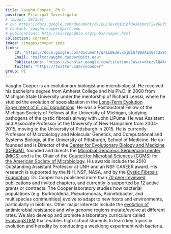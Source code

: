 ```yaml
---
title: Vaughn Cooper, Ph.D
position: Principal Investigator
# layout: default
# cv: https://docs.google.com/document/d/1LUEJevxmjDihf8WJALm0sT2x9GLfLq43CGAdpk9QjXs/preview
# contact: vaughn.cooper@pitt.edu
# publications: http://micropopbio.org/pubs/cooper.html
collection: current
image: /images/cooper.jpeg
links:
    CV: "https://docs.google.com/document/d/1LUEJevxmjDihf8WJALm0sT2x9GLfLq43CGAdpk9QjXs/preview"
    Email: "mailto:vaughn.cooper@pitt.edu"
    Publications: "https://scholar.google.com/citations?user=dcezvIQAAAAJ&hl=en&oi=ao"
    Twitter: "https://twitter.com/vscooper"
group: PI
---
```

Vaughn Cooper is an evolutionary biologist and microbiologist. He received his bachelor’s degree from Amherst College and his Ph.D. in 2000 from Michigan State University under the mentorship of Richard Lenski, where he studied the evolution of specialization in the [Long-Term Evolution Experiment of <i>E. coli</i> populations](http://myxo.css.msu.edu/ecoli/). He was a Postdoctoral Fellow of the Michigan Society of Fellows at the University of Michigan, studying pathogens of the cystic fibrosis airway with John LiPuma. He was Assistant and Associate Professor at the University of New Hampshire from 2004-2015, moving to the University of Pittsburgh in 2015. He is currently Professor of Microbiology and Molecular Genetics, and Computational and Systems Biology, at the University of Pittsburgh, School of Medicine. He co-founded and is Director of the [Center for Evolutionary Biology and Medicine (CEBaM)](https://www.cebam.pitt.edu), founded and directs the [Microbial Genomics Sequencing center (MiGS)](http://micropopbio.org/sequencing.html) and is the Chair of the [Council for Microbial Sciences (COMS)](https://www.asm.org/Council-on-Microbial-Sciences) for [the American Society of Microbiology](https://www.asm.org). His awards include the 2010 Outstanding Assistant Professor at UNH and an NSF CAREER award. His research is supported by the NIH, NSF, NASA, and by the [Cystic Fibrosis Foundation](https://www.cff.org). Dr. Cooper has published more than [70 peer-reviewed publications](https://scholar.google.com/scholar?hl=en&as_sdt=0%2C39&q=vaughn+cooper&btnG=) and invited chapters, and currently is supported by 12 active grants or contracts. The Cooper laboratory studies how bacterial populations (e.g. Burkholderia, Pseudomonas, Acinetobacter, and multispecies communities) evolve to adapt to new hosts and environments, particularly in biofilms. Other major interests include the [evolution of antimicrobial resistance](https://www.biorxiv.org/content/10.1101/581611v1.full) and why genome regions mutate/evolve at different rates. We also develop and promote a laboratory curriculum called [EvolvingSTEM](https://www.biorxiv.org/content/10.1101/514513v1.abstract) that enables high school students to learn key topics in evolution and heredity by conducting a weeklong experiment with bacteria. 